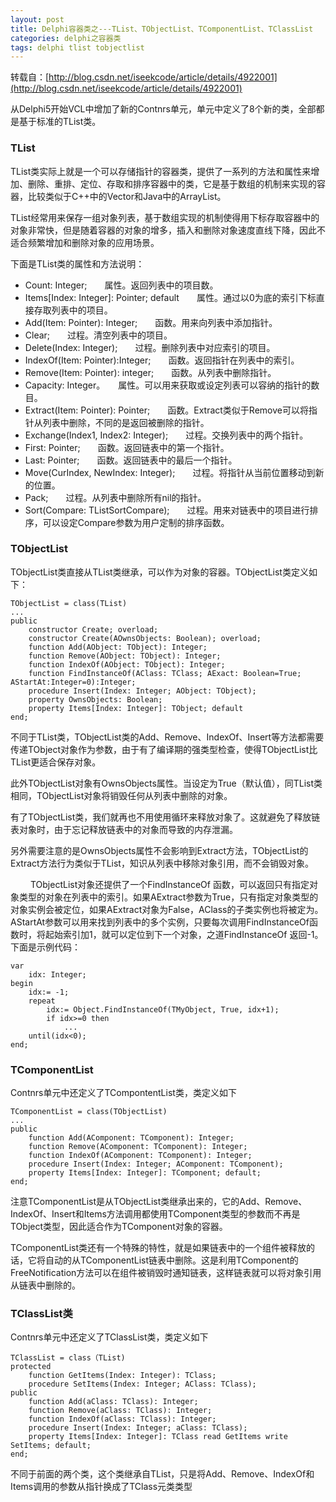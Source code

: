 ```yaml
---
layout: post
title: Delphi容器类之---TList、TObjectList、TComponentList、TClassList
categories: delphi之容器类
tags: delphi tlist tobjectlist
---
```



转载自：[http://blog.csdn.net/iseekcode/article/details/4922001](http://blog.csdn.net/iseekcode/article/details/4922001)


从Delphi5开始VCL中增加了新的Contnrs单元，单元中定义了8个新的类，全部都是基于标准的TList类。

### TList

TList类实际上就是一个可以存储指针的容器类，提供了一系列的方法和属性来增加、删除、重排、定位、存取和排序容器中的类，它是基于数组的机制来实现的容器，比较类似于C++中的Vector和Java中的ArrayList。

TList经常用来保存一组对象列表，基于数组实现的机制使得用下标存取容器中的对象非常快，但是随着容器的对象的增多，插入和删除对象速度直线下降，因此不适合频繁增加和删除对象的应用场景。

下面是TList类的属性和方法说明：

* Count: Integer;　　属性。返回列表中的项目数。
* Items[Index: Integer]: Pointer; default　　属性。通过以0为底的索引下标直接存取列表中的项目。
* Add(Item: Pointer): Integer;　　函数。用来向列表中添加指针。
* Clear;　　过程。清空列表中的项目。
* Delete(Index: Integer);　　过程。删除列表中对应索引的项目。
* IndexOf(Item: Pointer):Integer;　　函数。返回指针在列表中的索引。
* Remove(Item: Pointer): integer;　　函数。从列表中删除指针。
* Capacity: Integer。　　属性。可以用来获取或设定列表可以容纳的指针的数目。
* Extract(Item: Pointer): Pointer;　　函数。Extract类似于Remove可以将指针从列表中删除，不同的是返回被删除的指针。
* Exchange(Index1, Index2: Integer);　　过程。交换列表中的两个指针。
* First: Pointer;　　函数。返回链表中的第一个指针。
* Last: Pointer;　　函数。返回链表中的最后一个指针。
* Move(CurIndex, NewIndex: Integer);　　过程。将指针从当前位置移动到新的位置。
* Pack;　　过程。从列表中删除所有nil的指针。
* Sort(Compare: TListSortCompare);　　过程。用来对链表中的项目进行排序，可以设定Compare参数为用户定制的排序函数。


### TObjectList

TObjectList类直接从TList类继承，可以作为对象的容器。TObjectList类定义如下：

    TObjectList = class(TList)
    ...
    public
        constructor Create; overload;
        constructor Create(AOwnsObjects: Boolean); overload;
        function Add(AObject: TObject): Integer;
        function Remove(AObject: TObject): Integer;
        function IndexOf(AObject: TObject): Integer;
        function FindInstanceOf(AClass: TClass; AExact: Boolean=True;
    AStartAt:Integer=0):Integer;
        procedure Insert(Index: Integer; AObject: TObject);
        property OwnsObjects: Boolean;
        property Items[Index: Integer]: TObject; default
    end;

不同于TList类，TObjectList类的Add、Remove、IndexOf、Insert等方法都需要传递TObject对象作为参数，由于有了编译期的强类型检查，使得TObjectList比TList更适合保存对象。

此外TObjectList对象有OwnsObjects属性。当设定为True（默认值），同TList类相同，TObjectList对象将销毁任何从列表中删除的对象。

有了TObjectList类，我们就再也不用使用循环来释放对象了。这就避免了释放链表对象时，由于忘记释放链表中的对象而导致的内存泄漏。

另外需要注意的是OwnsObjects属性不会影响到Extract方法，TObjectList的Extract方法行为类似于TList，知识从列表中移除对象引用，而不会销毁对象。

　　
TObjectList对象还提供了一个FindInstanceOf 函数，可以返回只有指定对象类型的对象在列表中的索引。如果AExtract参数为True，只有指定对象类型的对象实例会被定位，如果AExtract对象为False，AClass的子类实例也将被定为。AStartAt参数可以用来找到列表中的多个实例，只要每次调用FindInstanceOf函数时，将起始索引加1，就可以定位到下一个对象，之道FindInstanceOf 返回-1。下面是示例代码：

    var
        idx: Integer;
    begin
        idx:= -1;
        repeat
            idx:= Object.FindInstanceOf(TMyObject, True, idx+1);
            if idx>=0 then
                ...
        until(idx<0);
    end;


### TComponentList

Contnrs单元中还定义了TCompontentList类，类定义如下

    TComponentList = class(TObjectList)
    ...
    public 
        function Add(AComponent: TComponent): Integer;
        function Remove(AComponent: TComponent): Integer;
        function IndexOf(AComponent: TComponent): Integer;
        procedure Insert(Index: Integer; AComponent: TComponent);
        property Items[Index: Integer]: TComponent; default;
    end;

注意TComponentList是从TObjectList类继承出来的，它的Add、Remove、IndexOf、Insert和Items方法调用都使用TComponent类型的参数而不再是TObject类型，因此适合作为TComponent对象的容器。

TComponentList类还有一个特殊的特性，就是如果链表中的一个组件被释放的话，它将自动的从TComponentList链表中删除。这是利用TComponent的FreeNotification方法可以在组件被销毁时通知链表，这样链表就可以将对象引用从链表中删除的。

 
### TClassList类

Contnrs单元中还定义了TClassList类，类定义如下

    TClassList = class（TList)
    protected
        function GetItems(Index: Integer): TClass;
        procedure SetItems(Index: Integer; AClass: TClass);
    public
        function Add(aClass: TClass): Integer;
        function Remove(aClass: TClass): Integer;
        function IndexOf(aClass: TClass): Integer;
        procedure Insert(Index: Integer; aClass: TClass);
        property Items[Index: Integer]: TClass read GetItems write SetItems; default;
    end;

不同于前面的两个类，这个类继承自TList，只是将Add、Remove、IndexOf和Items调用的参数从指针换成了TClass元类类型